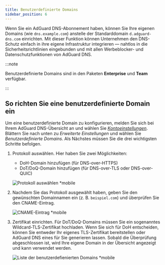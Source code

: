 ```yaml
---
title: Benutzerdefinierte Domains
sidebar_position: 6
---
```


Wenn Sie ein AdGuard DNS-Abonnement haben, können Sie Ihre eigenen Domains (wie `dns.example.com`) anstelle der Standarddomain `d.adguard-dns.com` einrichten. Mit dieser Funktion können Unternehmen den DNS-Schutz einfach in ihre eigene Infrastruktur integrieren — nahtlos in die Sicherheitsrichtlinien eingebunden und mit allen Werbeblocker- und Datenschutzfunktionen von AdGuard DNS.

:::note

Benutzerdefinierte Domains sind in den Paketen **Enterprise** und **Team** verfügbar.

:::

## So richten Sie eine benutzerdefinierte Domain ein

Um eine benutzerdefinierte Domain zu konfigurieren, melden Sie sich bei Ihrem AdGuard DNS-Übersicht an und wählen Sie [_Kontoeinstellungen_](https://adguard-dns.io/de/dashboard/account). Blättern Sie nach unten zu _Erweiterte Einstellungen_ und wählen Sie _Benutzerdefinierte Domains_. Als Nächstes müssen Sie die drei wichtigsten Schritte befolgen.

1. Protokoll auswählen. Hier haben Sie zwei Möglichkeiten:

    - DoH-Domain hinzufügen (für DNS-over-HTTPS)
    - DoT/DoQ-Domain hinzufügen (für DNS-over-TLS oder DNS-over-QUIC)

   ![Protokoll auswählen \*mobile](https://cdn.adtidy.org/content/release_notes/dns/v2-15/picture_de_1.png)

2. Nachdem Sie das Protokoll ausgewählt haben, geben Sie den gewünschten Domainnamen ein (z. B. `beispiel.com`) und überprüfen Sie den CNAME-Eintrag.

   ![CNAME-Eintrag \*mobile](https://cdn.adtidy.org/content/release_notes/dns/v2-15/picture_de_2.png)

3. Zertifikat einrichten. Für DoT/DoQ-Domains müssen Sie ein sogenanntes Wildcard-TLS-Zertifikat hochladen. Wenn Sie sich für DoH entscheiden, können Sie entweder Ihr eigenes TLS-Zertifikat bereitstellen oder AdGuard DNS eines für Sie generieren lassen. Sobald die Überprüfung abgeschlossen ist, wird Ihre eigene Domain in der Übersicht angezeigt und kann verwendet werden.

   ![Liste der benutzerdefienierten Domains \*mobile](https://cdn.adtidy.org/content/release_notes/dns/v2-15/picture_de_3.png)
